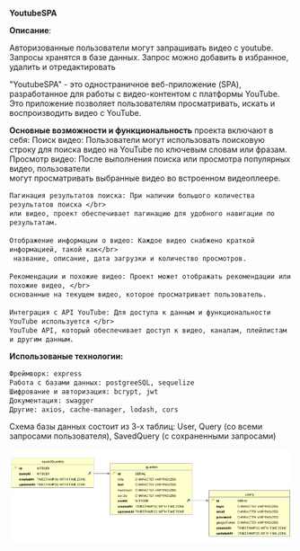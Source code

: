 **YoutubeSPA**

**Описание**: 

Авторизованные пользователи могут запрашивать видео с youtube. Запросы хранятся в базе данных. Запрос можно добавить в избранное, удалить и отредактировать


"YoutubeSPA" - это одностраничное веб-приложение (SPA), разработанное для работы с видео-контентом с платформы YouTube. Это приложение позволяет пользователям просматривать, искать и воспроизводить видео с YouTube.


**Основные возможности и функциональность** проекта включают в себя:
Поиск видео: Пользователи могут использовать поисковую строку  для поиска видео на YouTube по ключевым словам или фразам. 
Просмотр видео: После выполнения поиска или просмотра популярных видео, пользователи </br>
    могут просматривать выбранные видео во встроенном видеоплеере.

    Пагинация результатов поиска: При наличии большого количества результатов поиска </br>
    или видео, проект обеспечивает пагинацию для удобного навигации по результатам.

    Отображение информации о видео: Каждое видео снабжено краткой информацией, такой как</br>
     название, описание, дата загрузки и количество просмотров.

    Рекомендации и похожие видео: Проект может отображать рекомендации или похожие видео, </br>
    основанные на текущем видео, которое просматривает пользователь.

    Интеграция с API YouTube: Для доступа к данным и функциональности YouTube используется </br>
    YouTube API, который обеспечивает доступ к видео, каналам, плейлистам и другим данным.


**Использованые технологии:** 

    Фреймворк: express
    Работа с базами данных: postgreeSQL, sequelize
    Шифрование и авторизация: bcrypt, jwt
    Документация: swagger 
    Другие: axios, cache-manager, lodash, cors

Схема базы данных состоит из 3-х таблиц: User, Query (со всеми запросами пользователя), SavedQuery (с сохраненными запросами)

![alt text](README.image/DBSchema.jpg)
